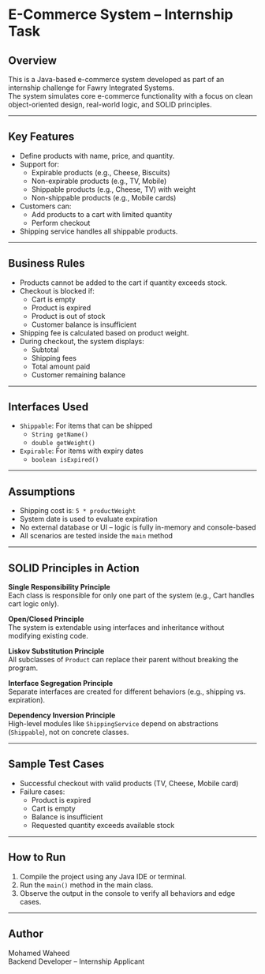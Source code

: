 # E-Commerce System – Internship Task 

## Overview

This is a Java-based e-commerce system developed as part of an internship challenge for Fawry Integrated Systems.  
The system simulates core e-commerce functionality with a focus on clean object-oriented design, real-world logic, and SOLID principles.

---

## Key Features

- Define products with name, price, and quantity.
- Support for:
  - Expirable products (e.g., Cheese, Biscuits)
  - Non-expirable products (e.g., TV, Mobile)
  - Shippable products (e.g., Cheese, TV) with weight
  - Non-shippable products (e.g., Mobile cards)
- Customers can:
  - Add products to a cart with limited quantity
  - Perform checkout
- Shipping service handles all shippable products.

---

## Business Rules

- Products cannot be added to the cart if quantity exceeds stock.
- Checkout is blocked if:
  - Cart is empty
  - Product is expired
  - Product is out of stock
  - Customer balance is insufficient
- Shipping fee is calculated based on product weight.
- During checkout, the system displays:
  - Subtotal
  - Shipping fees
  - Total amount paid
  - Customer remaining balance

---

## Interfaces Used

- `Shippable`: For items that can be shipped
  - `String getName()`
  - `double getWeight()`
- `Expirable`: For items with expiry dates
  - `boolean isExpired()`

---

## Assumptions

- Shipping cost is: `5 * productWeight`
- System date is used to evaluate expiration
- No external database or UI – logic is fully in-memory and console-based
- All scenarios are tested inside the `main` method

---

## SOLID Principles in Action

**Single Responsibility Principle**  
Each class is responsible for only one part of the system (e.g., Cart handles cart logic only).

**Open/Closed Principle**  
The system is extendable using interfaces and inheritance without modifying existing code.

**Liskov Substitution Principle**  
All subclasses of `Product` can replace their parent without breaking the program.

**Interface Segregation Principle**  
Separate interfaces are created for different behaviors (e.g., shipping vs. expiration).

**Dependency Inversion Principle**  
High-level modules like `ShippingService` depend on abstractions (`Shippable`), not on concrete classes.

---

## Sample Test Cases

- Successful checkout with valid products (TV, Cheese, Mobile card)
- Failure cases:
  - Product is expired
  - Cart is empty
  - Balance is insufficient
  - Requested quantity exceeds available stock

---

## How to Run

1. Compile the project using any Java IDE or terminal.
2. Run the `main()` method in the main class.
3. Observe the output in the console to verify all behaviors and edge cases.

---

## Author

Mohamed Waheed  
Backend Developer – Internship Applicant  

